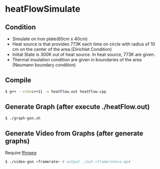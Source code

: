 # heatFlowSimulate
## Condition
- Simulate on Iron plate(60cm x 40cm)
- Heat source is that provides 773K each time on circle with radius of 10 cm on the center of the area.(Dirichlet Condition)
- Initial State is 300K out of heat source. In heat source, 773K are given.
- Thermal insulation condition are given in boundaries of the area (Neumann boundary condition)

## Compile
```sh
$ g++ --std=c++11 -o heatFlow.out heatFlow.cpp
```

## Generate Graph (after execute ./heatFlow.out)
```sh
$ ./graph-gen.sh
```

## Generate Video from Graphs (after generate graphs)
Require [ffmpeg](https://www.ffmpeg.org/)
```sh
$ ./video-gen <framerate> # output ./out.<framerate>x.mp4
```
